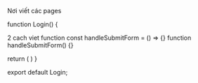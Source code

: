 Nơi viết các pages

function Login() {

2 cach viet function
const handleSubmitForm = () => {}
function handleSubmitForm() {}

return (
<LoginTemplate />
)
}

export default Login;
